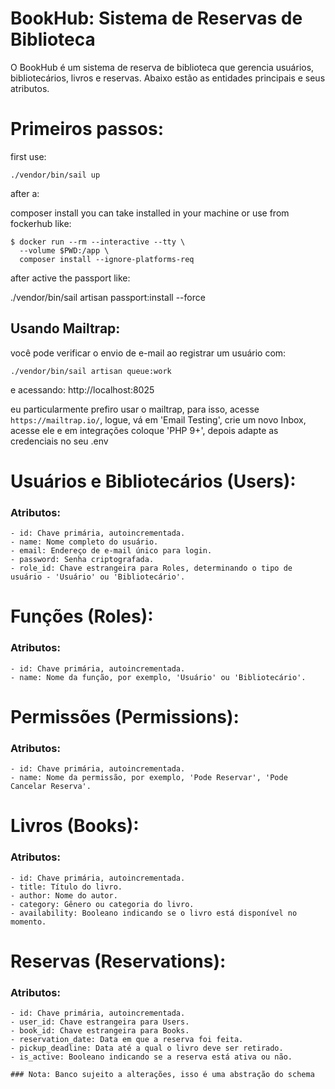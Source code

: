  # BookHub: Sistema de Reservas de Biblioteca

O BookHub é um sistema de reserva de biblioteca que gerencia usuários, bibliotecários, livros e reservas. Abaixo estão as entidades principais e seus atributos.

# Primeiros passos:

first use:

```
./vendor/bin/sail up
```

after a:

composer install you can take installed in your machine or use from fockerhub like:

```
$ docker run --rm --interactive --tty \
  --volume $PWD:/app \
  composer install --ignore-platforms-req
```

after active the passport like:

./vendor/bin/sail artisan passport:install --force

## Usando Mailtrap:

você pode verificar o envio de e-mail ao registrar um usuário com:

```
./vendor/bin/sail artisan queue:work
```

e acessando: http://localhost:8025

eu particularmente prefiro usar o mailtrap, para isso, acesse `https://mailtrap.io/`, logue, vá em 'Email Testing', crie um novo Inbox, acesse ele e em integrações coloque 'PHP 9+', depois adapte as credenciais no seu .env

# Usuários e Bibliotecários (Users):

 ### Atributos:

    - id: Chave primária, autoincrementada.
    - name: Nome completo do usuário.
    - email: Endereço de e-mail único para login.
    - password: Senha criptografada.
    - role_id: Chave estrangeira para Roles, determinando o tipo de usuário - 'Usuário' ou 'Bibliotecário'.

# Funções (Roles):

 ### Atributos:

    - id: Chave primária, autoincrementada.
    - name: Nome da função, por exemplo, 'Usuário' ou 'Bibliotecário'.

# Permissões (Permissions):

 ### Atributos:

    - id: Chave primária, autoincrementada.
    - name: Nome da permissão, por exemplo, 'Pode Reservar', 'Pode Cancelar Reserva'.

# Livros (Books):

 ### Atributos:

    - id: Chave primária, autoincrementada.
    - title: Título do livro.
    - author: Nome do autor.
    - category: Gênero ou categoria do livro.
    - availability: Booleano indicando se o livro está disponível no momento.

# Reservas (Reservations):

 ### Atributos:

    - id: Chave primária, autoincrementada.
    - user_id: Chave estrangeira para Users.
    - book_id: Chave estrangeira para Books.
    - reservation_date: Data em que a reserva foi feita.
    - pickup_deadline: Data até a qual o livro deve ser retirado.
    - is_active: Booleano indicando se a reserva está ativa ou não.

    ### Nota: Banco sujeito a alterações, isso é uma abstração do schema